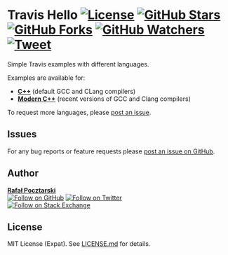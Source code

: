 Travis Hello [![License][license-img]][license-url] [![GitHub Stars][stars-img]][stars-url] [![GitHub Forks][forks-img]][forks-url] [![GitHub Watchers][watchers-img]][watchers-url] [![Tweet][tweet-img]][tweet-url]
=
Simple Travis examples with different languages.

Examples are available for:

* [**C++**][cpp-url] (default GCC and CLang compilers)
* [**Modern C++**][modern-cpp-url] (recent versions of GCC and Clang compilers)

To request more languages, please [post an issue][issues-url].

Issues
------
For any bug reports or feature requests please
[post an issue on GitHub][issues-url].

Author
------
[**Rafał Pocztarski**](https://pocztarski.com/)
<br/>
[![Follow on GitHub][github-follow-img]][github-follow-url]
[![Follow on Twitter][twitter-follow-img]][twitter-follow-url]
<br/>
[![Follow on Stack Exchange][stackexchange-img]][stackoverflow-url]

License
-------
MIT License (Expat). See [LICENSE.md](LICENSE.md) for details.

[cpp-url]: https://github.com/rsp/travis-hello-cpp
[modern-cpp-url]: https://github.com/rsp/travis-hello-modern-cpp
[github-url]: https://github.com/rsp/travis-hello
[readme-url]: https://github.com/rsp/travis-hello#readme
[issues-url]: https://github.com/rsp/travis-hello/issues
[stars-url]: https://github.com/rsp/travis-hello/stargazers
[watchers-url]: https://github.com/rsp/travis-hello/watchers
[forks-url]: https://github.com/rsp/travis-hello/network/members
[stars-img]: https://img.shields.io/github/stars/rsp/travis-hello.svg?style=social&amp;label=Stars
[forks-img]: https://img.shields.io/github/forks/rsp/travis-hello.svg?style=social&amp;label=Forks
[watchers-img]: https://img.shields.io/github/watchers/rsp/travis-hello.svg?style=social&amp;label=Watchers
[tweet-img]: https://img.shields.io/twitter/url/https/github.com/rsp/travis-hello.svg?style=social
[tweet-url]: https://twitter.com/intent/tweet?text=%23Travis+examples+by+@pocztarski:&url=https%3A%2F%2Fgithub.com%2Frsp%2Ftravis-hello
[license-url]: https://github.com/rsp/travis-hello/blob/master/LICENSE.md
[license-img]: https://img.shields.io/github/license/rsp/travis-hello.svg
[travis-url]: https://travis-ci.org/rsp/travis-hello
[travis-img]: https://travis-ci.org/rsp/travis-hello.svg?branch=master
[snyk-url]: https://snyk.io/test/github/rsp/travis-hello
[snyk-img]: https://snyk.io/test/github/rsp/travis-hello/badge.svg
[github-follow-url]: https://github.com/rsp
[github-follow-img]: https://img.shields.io/github/followers/rsp.svg?style=social&label=Follow
[twitter-follow-url]: https://twitter.com/intent/follow?screen_name=pocztarski
[twitter-follow-img]: https://img.shields.io/twitter/follow/pocztarski.svg?style=social&label=Follow
[stackoverflow-url]: https://stackoverflow.com/users/613198/rsp
[stackexchange-url]: https://stackexchange.com/users/303952/rsp
[stackexchange-img]: https://stackexchange.com/users/flair/303952.png
[gitlab-url]: https://gitlab.com/rsp/travis-hello
[gitlabci-img]: https://gitlab.com/rsp/travis-hello/badges/master/build.svg
[gitlabci-url]: https://gitlab.com/rsp/travis-hello/builds
